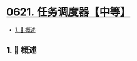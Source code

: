 # [0621. 任务调度器【中等】](https://github.com/tnotesjs/TNotes.leetcode/tree/main/notes/0621.%20%E4%BB%BB%E5%8A%A1%E8%B0%83%E5%BA%A6%E5%99%A8%E3%80%90%E4%B8%AD%E7%AD%89%E3%80%91)

<!-- region:toc -->

- [1. 📝 概述](#1--概述)

<!-- endregion:toc -->

## 1. 📝 概述

